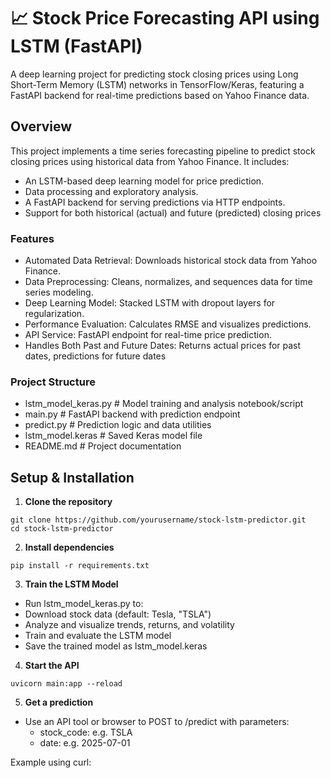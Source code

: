# 📈 Stock Price Forecasting API using LSTM (FastAPI)
A deep learning project for predicting stock closing prices using Long Short-Term Memory (LSTM) networks in TensorFlow/Keras, featuring a FastAPI backend for real-time predictions based on Yahoo Finance data.

## Overview
This project implements a time series forecasting pipeline to predict stock closing prices using historical data from Yahoo Finance. It includes:

- An LSTM-based deep learning model for price prediction.
- Data processing and exploratory analysis.
- A FastAPI backend for serving predictions via HTTP endpoints.
- Support for both historical (actual) and future (predicted) closing prices

### Features
- Automated Data Retrieval: Downloads historical stock data from Yahoo Finance.
- Data Preprocessing: Cleans, normalizes, and sequences data for time series modeling.
- Deep Learning Model: Stacked LSTM with dropout layers for regularization.
- Performance Evaluation: Calculates RMSE and visualizes predictions.
- API Service: FastAPI endpoint for real-time price prediction.
- Handles Both Past and Future Dates: Returns actual prices for past dates, predictions for future dates

### Project Structure
- lstm_model_keras.py    # Model training and analysis notebook/script
- main.py                # FastAPI backend with prediction endpoint
- predict.py             # Prediction logic and data utilities
- lstm_model.keras       # Saved Keras model file
- README.md              # Project documentation

## Setup & Installation

1. **Clone the repository**

```
git clone https://github.com/yourusername/stock-lstm-predictor.git
cd stock-lstm-predictor 
```

2. **Install dependencies**
```
pip install -r requirements.txt
```

3. **Train the LSTM Model**

- Run lstm_model_keras.py to:
- Download stock data (default: Tesla, "TSLA")
- Analyze and visualize trends, returns, and volatility
- Train and evaluate the LSTM model
- Save the trained model as lstm_model.keras

4. **Start the API**

```
uvicorn main:app --reload
```

5. **Get a prediction**

- Use an API tool or browser to POST to /predict with parameters:
  - stock_code: e.g. TSLA
  - date: e.g. 2025-07-01
    
Example using curl:
``` curl -X POST "http://localhost:8000/predict?stock_code=TSLA&date=2025-07-01"
```
